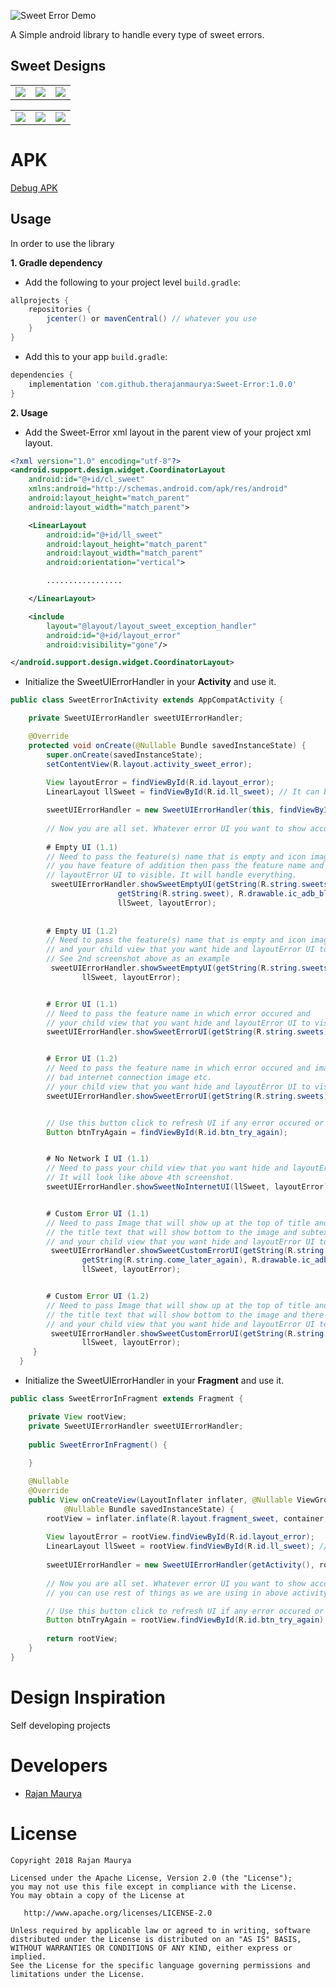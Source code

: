 ![Sweet Error Demo](https://raw.githubusercontent.com/therajanmaurya/Sweet-Error/master/arts/sweet_error.png)

 A Simple android library to handle every type of sweet errors.

## Sweet Designs
<table>
  <tr>
    <td><img src="https://raw.githubusercontent.com/therajanmaurya/Sweet-Error/master/arts/Home.png"></td>
    <td><img src="https://raw.githubusercontent.com/therajanmaurya/Sweet-Error/master/arts/EmptyUI.png"></td>
    <td><img src="https://raw.githubusercontent.com/therajanmaurya/Sweet-Error/master/arts/ErrorUI.png"></td>
  </tr>
</table>
<table>
  <tr>
    <td><img src="https://raw.githubusercontent.com/therajanmaurya/Sweet-Error/master/arts/NoInternetUI.png"></td>
    <td><img src="https://raw.githubusercontent.com/therajanmaurya/Sweet-Error/master/arts/NoInternet.png"></td>
    <td><img src="https://raw.githubusercontent.com/therajanmaurya/Sweet-Error/master/arts/CustomErrorUI.png"></td>
  </tr>
</table>

# APK
[Debug APK](https://github.com/therajanmaurya/Sweet-Error/releases/download/v1.0/SweetError.apk)

Usage
-----

In order to use the library

**1. Gradle dependency** 

  -  Add the following to your project level `build.gradle`:
 
```gradle
allprojects {
	repositories {
		jcenter() or mavenCentral() // whatever you use
	}
}
```
  -  Add this to your app `build.gradle`:
 
```gradle
dependencies {
	implementation 'com.github.therajanmaurya:Sweet-Error:1.0.0'
}
```

**2. Usage** 

  - Add the Sweet-Error xml layout in the parent view of your project xml layout.

```xml
<?xml version="1.0" encoding="utf-8"?>
<android.support.design.widget.CoordinatorLayout
    android:id="@+id/cl_sweet"
    xmlns:android="http://schemas.android.com/apk/res/android"
    android:layout_height="match_parent"
    android:layout_width="match_parent">

    <LinearLayout
        android:id="@+id/ll_sweet"
        android:layout_height="match_parent"
        android:layout_width="match_parent"
        android:orientation="vertical">

        .................

    </LinearLayout>

    <include
        layout="@layout/layout_sweet_exception_handler"
        android:id="@+id/layout_error"
        android:visibility="gone"/>

</android.support.design.widget.CoordinatorLayout>
```

  - Initialize the SweetUIErrorHandler in your **Activity** and use it.

```java
public class SweetErrorInActivity extends AppCompatActivity {

    private SweetUIErrorHandler sweetUIErrorHandler;

    @Override
    protected void onCreate(@Nullable Bundle savedInstanceState) {
        super.onCreate(savedInstanceState);
        setContentView(R.layout.activity_sweet_error);
        
        View layoutError = findViewById(R.id.layout_error);
        LinearLayout llSweet = findViewById(R.id.ll_sweet); // It can be any child of your xml like Relativelayout, RecyclerView etc, as we defined in above xml.

        sweetUIErrorHandler = new SweetUIErrorHandler(this, findViewById(android.R.id.content));
       
        // Now you are all set. Whatever error UI you want to show according to condition like
        
        # Empty UI (1.1)
        // Need to pass the feature(s) name that is empty and icon image of the feature that you want to show and if 
        // you have feature of addition then pass the feature name and your child view that you want hide and 
        // layoutError UI to visible. It will handle everything.
         sweetUIErrorHandler.showSweetEmptyUI(getString(R.string.sweets),
                        getString(R.string.sweet), R.drawable.ic_adb_black_24dp,
                        llSweet, layoutError);
			
			
		# Empty UI (1.2)
		// Need to pass the feature(s) name that is empty and icon image of the feature that you want to show
		// and your child view that you want hide and layoutError UI to visible. It will handle everything.
		// See 2nd screenshot above as an example
		 sweetUIErrorHandler.showSweetEmptyUI(getString(R.string.sweets), R.drawable.ic_adb_black_24dp,
				llSweet, layoutError);


		# Error UI (1.1)
		// Need to pass the feature name in which error occured and
		// your child view that you want hide and layoutError UI to visible. It will handle everything.
		sweetUIErrorHandler.showSweetErrorUI(getString(R.string.sweets), llSweet, layoutError);


		# Error UI (1.2)
		// Need to pass the feature name in which error occured and image that you want to show like 
		// bad internet connection image etc.
		// your child view that you want hide and layoutError UI to visible. It will handle everything.
		sweetUIErrorHandler.showSweetErrorUI(getString(R.string.sweets), R.drawable.ic_no_network llSweet, layoutError);


		// Use this button click to refresh UI if any error occured or any Network issue occured.
		Button btnTryAgain = findViewById(R.id.btn_try_again);


		# No Network I UI (1.1)
		// Need to pass your child view that you want hide and layoutError UI to visible. It will handle everything.
		// It will look like above 4th screenshot.
		sweetUIErrorHandler.showSweetNoInternetUI(llSweet, layoutError);


		# Custom Error UI (1.1)
		// Need to pass Image that will show up at the top of title and
		// the title text that will show bottom to the image and subtext that will show in bottom of title text.
		// and your child view that you want hide and layoutError UI to visible. It will handle everything.
		 sweetUIErrorHandler.showSweetCustomErrorUI(getString(R.string.no_sweets_found),
				getString(R.string.come_later_again), R.drawable.ic_adb_black_24dp,
				llSweet, layoutError);	


		# Custom Error UI (1.2)
		// Need to pass Image that will show up at the top of title and subtitle of error message.
		// the title text that will show bottom to the image and there will be no subtext, only image and error text.
		// and your child view that you want hide and layoutError UI to visible. It will handle everything.
		 sweetUIErrorHandler.showSweetCustomErrorUI(getString(R.string.no_sweets_found), R.drawable.ic_adb_black_24dp,
				llSweet, layoutError);	
   	 }
  }
```

  - Initialize the SweetUIErrorHandler in your **Fragment** and use it.
  
```java
public class SweetErrorInFragment extends Fragment {

    private View rootView;
    private SweetUIErrorHandler sweetUIErrorHandler;
    
    public SweetErrorInFragment() {
    
    }

    @Nullable
    @Override
    public View onCreateView(LayoutInflater inflater, @Nullable ViewGroup container,
            @Nullable Bundle savedInstanceState) {
        rootView = inflater.inflate(R.layout.fragment_sweet, container, false);
        
        View layoutError = rootView.findViewById(R.id.layout_error);
        LinearLayout llSweet = rootView.findViewById(R.id.ll_sweet); // It can be any child of your xml like Relativelayout, RecyclerView etc, as we defined in above xml.
         
        sweetUIErrorHandler = new SweetUIErrorHandler(getActivity(), rootView);
        
        // Now you are all set. Whatever error UI you want to show according to condition like
		// you can use rest of things as we are using in above activity.

		// Use this button click to refresh UI if any error occured or any Network issue occured.
		Button btnTryAgain = rootView.findViewById(R.id.btn_try_again);
        
        return rootView;
    }
}
```

# Design Inspiration

Self developing projects

# Developers

* [Rajan Maurya](https://github.com/therajanmaurya)

# License

```
Copyright 2018 Rajan Maurya

Licensed under the Apache License, Version 2.0 (the "License");
you may not use this file except in compliance with the License.
You may obtain a copy of the License at

   http://www.apache.org/licenses/LICENSE-2.0

Unless required by applicable law or agreed to in writing, software
distributed under the License is distributed on an "AS IS" BASIS,
WITHOUT WARRANTIES OR CONDITIONS OF ANY KIND, either express or implied.
See the License for the specific language governing permissions and
limitations under the License.

```



